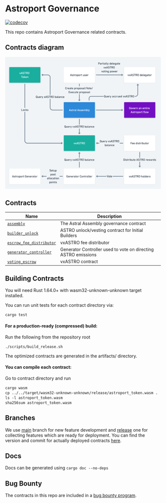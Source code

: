 # Astroport Governance

[![codecov](https://codecov.io/gh/astroport-fi/astroport-governance/branch/main/graph/badge.svg?token=WDA8WEI7MI)](https://codecov.io/gh/astroport-fi/astroport-governance)

This repo contains Astroport Governance related contracts.

## Contracts diagram

![contract diagram](./assets/sc_diagram.png "Contracts Diagram")

## Contracts

| Name                           | Description                      |
| ------------------------------ | -------------------------------- |
| [`assembly`](contracts/assembly) | The Astral Assembly governance contract |
| [`builder_unlock`](contracts/builder_unlock) | ASTRO unlock/vesting contract for Initial Builders |
| [`escrow_fee_distributor`](contracts/escrow_fee_distributor) | vxASTRO fee distributor |
| [`generator_controller`](contracts/generator_controller) | Generator Controller used to vote on directing ASTRO emissions |
| [`voting_escrow`](contracts/voting_escrow) | vxASTRO contract |

## Building Contracts

You will need Rust 1.64.0+ with wasm32-unknown-unknown target installed.

You can run unit tests for each contract directory via:

```
cargo test
```

#### For a production-ready (compressed) build:
Run the following from the repository root

```
./scripts/build_release.sh
```

The optimized contracts are generated in the artifacts/ directory.

#### You can compile each contract:
Go to contract directory and run 
    
```
cargo wasm
cp ../../target/wasm32-unknown-unknown/release/astroport_token.wasm .
ls -l astroport_token.wasm
sha256sum astroport_token.wasm
```

## Branches

We use [main](https://github.com/astroport-fi/astroport-governance/tree/main) branch for new feature development and [release](https://github.com/astroport-fi/astroport-governance/tree/release) one for collecting features which are ready for deployment. You can find the version and commit for actually deployed contracts [here](https://github.com/astroport-fi/astroport-changelog).

## Docs

Docs can be generated using `cargo doc --no-deps`

## Bug Bounty

The contracts in this repo are included in a [bug bounty program](https://www.immunefi.com/bounty/astroport).
